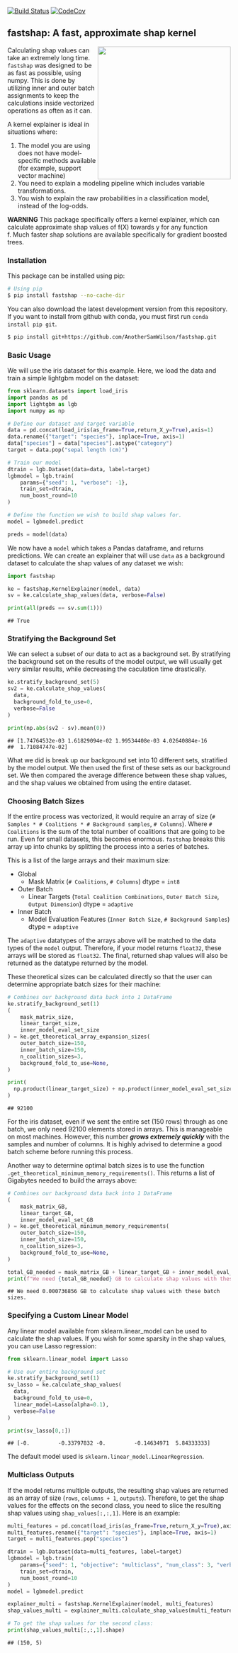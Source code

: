 
[![Build
Status](https://app.travis-ci.com/AnotherSamWilson/fastshap.svg?branch=main)](https://app.travis-ci.com/github/AnotherSamWilson/fastshap)
[![CodeCov](https://codecov.io/gh/AnotherSamWilson/fastshap/branch/master/graphs/badge.svg?branch=master&service=github)](https://codecov.io/gh/AnotherSamWilson/fastshap)

## fastshap: A fast, approximate shap kernel

<a href='https://github.com/AnotherSamWilson/miceforest'><img src='https://i.imgur.com/nbrAQso.png' align="right" height="300" /></a>

Calculating shap values can take an extremely long time. `fastshap` was
designed to be as fast as possible, using numpy. This is done by
utilizing inner and outer batch assignments to keep the calculations
inside vectorized operations as often as it can.

A kernel explainer is ideal in situations where:

1)  The model you are using does not have model-specific methods
    available (for example, support vector machine)
2)  You need to explain a modeling pipeline which includes variable
    transformations.
3)  You wish to explain the raw probabilities in a classification model,
    instead of the log-odds.

**WARNING** This package specifically offers a kernel explainer, which
can calculate approximate shap values of f(X) towards y for any function
f. Much faster shap solutions are available specifically for gradient
boosted trees.

### Installation

This package can be installed using pip:

``` bash
# Using pip
$ pip install fastshap --no-cache-dir
```

You can also download the latest development version from this
repository. If you want to install from github with conda, you must
first run `conda install pip git`.

``` bash
$ pip install git+https://github.com/AnotherSamWilson/fastshap.git
```

### Basic Usage

We will use the iris dataset for this example. Here, we load the data
and train a simple lightgbm model on the dataset:

``` python
from sklearn.datasets import load_iris
import pandas as pd
import lightgbm as lgb
import numpy as np

# Define our dataset and target variable
data = pd.concat(load_iris(as_frame=True,return_X_y=True),axis=1)
data.rename({"target": "species"}, inplace=True, axis=1)
data["species"] = data["species"].astype("category")
target = data.pop("sepal length (cm)")

# Train our model
dtrain = lgb.Dataset(data=data, label=target)
lgbmodel = lgb.train(
    params={"seed": 1, "verbose": -1},
    train_set=dtrain,
    num_boost_round=10
)

# Define the function we wish to build shap values for.
model = lgbmodel.predict

preds = model(data)
```

We now have a `model` which takes a Pandas dataframe, and returns
predictions. We can create an explainer that will use `data` as a
background dataset to calculate the shap values of any dataset we wish:

``` python
import fastshap

ke = fastshap.KernelExplainer(model, data)
sv = ke.calculate_shap_values(data, verbose=False)

print(all(preds == sv.sum(1)))
```

    ## True

### Stratifying the Background Set

We can select a subset of our data to act as a background set. By
stratifying the background set on the results of the model output, we
will usually get very similar results, while decreasing the caculation
time drastically.

``` python
ke.stratify_background_set(5)
sv2 = ke.calculate_shap_values(
  data, 
  background_fold_to_use=0,
  verbose=False
)

print(np.abs(sv2 - sv).mean(0))
```

    ## [1.74764532e-03 1.61829094e-02 1.99534408e-03 4.02640884e-16
    ##  1.71084747e-02]

What we did is break up our background set into 10 different sets,
stratified by the model output. We then used the first of these sets as
our background set. We then compared the average difference between
these shap values, and the shap values we obtained from using the entire
dataset.

### Choosing Batch Sizes

If the entire process was vectorized, it would require an array of size
(`# Samples * # Coalitions * # Background samples`, `# Columns`). Where
`# Coalitions` is the sum of the total number of coalitions that are
going to be run. Even for small datasets, this becomes enormous.
`fastshap` breaks this array up into chunks by splitting the process
into a series of batches.

This is a list of the large arrays and their maximum size:

  - Global
      - Mask Matrix (`# Coalitions`, `# Columns`) dtype = `int8`
  - Outer Batch
      - Linear Targets (`Total Coalition Combinations`, `Outer Batch
        Size`, `Output Dimension`) dtype = `adaptive`
  - Inner Batch
      - Model Evaluation Features (`Inner Batch Size`, `# Background
        Samples`) dtype = `adaptive`

The `adaptive` datatypes of the arrays above will be matched to the data
types of the `model` output. Therefore, if your model returns `float32`,
these arrays will be stored as `float32`. The final, returned shap
values will also be returned as the datatype returned by the model.

These theoretical sizes can be calculated directly so that the user can
determine appropriate batch sizes for their machine:

``` python
# Combines our background data back into 1 DataFrame
ke.stratify_background_set(1)
(
    mask_matrix_size, 
    linear_target_size, 
    inner_model_eval_set_size
) = ke.get_theoretical_array_expansion_sizes(
    outer_batch_size=150,
    inner_batch_size=150,
    n_coalition_sizes=3,
    background_fold_to_use=None,
)

print(
  np.product(linear_target_size) + np.product(inner_model_eval_set_size)
)
```

    ## 92100

For the iris dataset, even if we sent the entire set (150 rows) through
as one batch, we only need 92100 elements stored in arrays. This is
manageable on most machines. However, this number ***grows extremely
quickly*** with the samples and number of columns. It is highly advised
to determine a good batch scheme before running this process.

Another way to determine optimal batch sizes is to use the function
`.get_theoretical_minimum_memory_requirements()`. This returns a list of
Gigabytes needed to build the arrays above:

``` python
# Combines our background data back into 1 DataFrame
(
    mask_matrix_GB, 
    linear_target_GB, 
    inner_model_eval_set_GB
) = ke.get_theoretical_minimum_memory_requirements(
    outer_batch_size=150,
    inner_batch_size=150,
    n_coalition_sizes=3,
    background_fold_to_use=None,
)

total_GB_needed = mask_matrix_GB + linear_target_GB + inner_model_eval_set_GB
print(f"We need {total_GB_needed} GB to calculate shap values with these batch sizes.")
```

    ## We need 0.000736856 GB to calculate shap values with these batch sizes.

### Specifying a Custom Linear Model

Any linear model available from sklearn.linear\_model can be used to
calculate the shap values. If you wish for some sparsity in the shap
values, you can use Lasso regression:

``` python
from sklearn.linear_model import Lasso

# Use our entire background set
ke.stratify_background_set(1)
sv_lasso = ke.calculate_shap_values(
  data, 
  background_fold_to_use=0,
  linear_model=Lasso(alpha=0.1),
  verbose=False
)

print(sv_lasso[0,:])
```

    ## [-0.         -0.33797832 -0.         -0.14634971  5.84333333]

The default model used is `sklearn.linear_model.LinearRegression`.

### Multiclass Outputs

If the model returns multiple outputs, the resulting shap values are
returned as an array of size (`rows`, `columns + 1`, `outputs`).
Therefore, to get the shap values for the effects on the second class,
you need to slice the resulting shap values using `shap_values[:,:,1]`.
Here is an example:

``` python
multi_features = pd.concat(load_iris(as_frame=True,return_X_y=True),axis=1)
multi_features.rename({"target": "species"}, inplace=True, axis=1)
target = multi_features.pop("species")

dtrain = lgb.Dataset(data=multi_features, label=target)
lgbmodel = lgb.train(
    params={"seed": 1, "objective": "multiclass", "num_class": 3, "verbose": -1},
    train_set=dtrain,
    num_boost_round=10
)
model = lgbmodel.predict

explainer_multi = fastshap.KernelExplainer(model, multi_features)
shap_values_multi = explainer_multi.calculate_shap_values(multi_features, verbose=False)

# To get the shap values for the second class:
print(shap_values_multi[:,:,1].shape)
```

    ## (150, 5)
